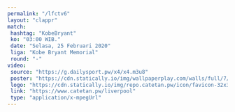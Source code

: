 ```yaml
---
permalink: "/lfctv6"
layout: "clappr"
match:
 hashtag: "KobeBryant"
 ko: "03:00 WIB."
 date: "Selasa, 25 Februari 2020"
 liga: "Kobe Bryant Memorial"
 round: "-"
video:
 source: "https://g.dailysport.pw/x4/x4.m3u8"
 poster: "https://cdn.statically.io/img/wallpaperplay.com/walls/full/7/1/1/324254.jpg?w=720&quality=60&format=webp"
 logo: "https://cdn.statically.io/img/repo.catetan.pw/icon/favicon-32x32.png"
 link: "https://www.catetan.pw/liverpool"
 type: "application/x-mpegUrl"
---
```

